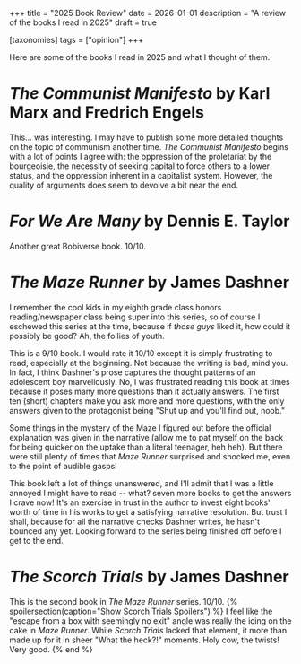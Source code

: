 +++
title = "2025 Book Review"
date = 2026-01-01
description = "A review of the books I read in 2025"
draft = true

[taxonomies]
tags = ["opinion"]
+++

Here are some of the books I read in 2025 and what I thought of them.

# *The Communist Manifesto* by Karl Marx and Fredrich Engels

This... was interesting. I may have to publish some more detailed thoughts on
the topic of communism another time. *The Communist Manifesto* begins with a lot
of points I agree with: the oppression of the proletariat by the bourgeoisie,
the necessity of seeking capital to force others to a lower status, and the
oppression inherent in a capitalist system. However, the quality of arguments does
seem to devolve a bit near the end.

# *For We Are Many* by Dennis E. Taylor
Another great Bobiverse book. 10/10.

# *The Maze Runner* by James Dashner
I remember the cool kids in my eighth grade class honors reading/newspaper class
being super into this series, so of course I eschewed this series at the time,
because if *those guys* liked it, how could it possibly be good? Ah, the follies
of youth.

This is a 9/10 book. I would rate it 10/10 except it is simply frustrating to read,
especially at the beginning. Not because the writing is bad, mind you. In fact, I
think Dashner's prose captures the thought patterns of an adolescent boy marvellously.
No, I was frustrated reading this book at times because it poses many more questions
than it actually answers. The first ten (short) chapters make you ask more and more
questions, with the only answers given to the protagonist being "Shut up and you'll
find out, noob."

Some things in the mystery of the Maze I figured out before the official explanation
was given in the narrative (allow me to pat myself on the back for being quicker
on the uptake than a literal teenager, heh heh). But there were still plenty of
times that *Maze Runner* surprised and shocked me, even to the point of audible
gasps!

This book left a lot of things unanswered, and I'll admit that I was a little annoyed
I might have to read -- what? seven more books to get the answers I crave now!
It's an exercise in trust in the author to invest eight books' worth of time in
his works to get a satisfying narrative resolution. But trust I shall, because
for all the narrative checks Dashner writes, he hasn't bounced any yet. Looking
forward to the series being finished off before I get to the end.

# *The Scorch Trials* by James Dashner

This is the second book in *The Maze Runner* series. 10/10.
{% spoilersection(caption="Show Scorch Trials Spoilers") %}
I feel like the "escape from a box with seemingly no exit" angle was really the
icing on the cake in *Maze Runner*. While *Scorch Trials* lacked that element,
it more than made up for it in sheer "What the heck?!" moments. Holy cow, the
twists! Very good.
{% end %}


